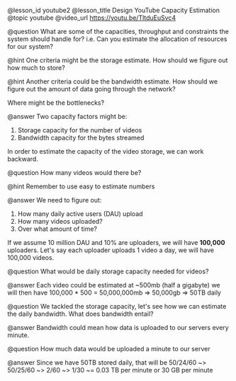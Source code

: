 @lesson_id
youtube2
@lesson_title
Design YouTube Capacity Estimation
@topic
youtube
@video_url
https://youtu.be/TltduEuSvc4

@question
What are some of the capacities, throughput and constraints the system should handle for?
i.e. Can you estimate the allocation of resources for our system?

@hint
One criteria might be the storage estimate. How should we figure out how much to store?

@hint
Another criteria could be the bandwidth estimate. How should we figure out the amount of data going through the network?

Where might be the bottlenecks?

@answer
Two capacity factors might be:
1. Storage capacity for the number of videos
2. Bandwidth capacity for the bytes streamed

In order to estimate the capacity of the video storage, we can work backward.

@question
How many videos would there be?

@hint
Remember to use easy to estimate numbers

@answer
We need to figure out:
1. How many daily active users (DAU) upload 
2. How many videos uploaded?
3. Over what amount of time?

If we assume 10 million DAU and 10% are uploaders, we will have **100,000** uploaders.
Let's say each uploader uploads 1 video a day, we will have 100,000 videos.

@question
What would be daily storage capacity needed for videos?

@answer
Each video could be estimated at ~500mb (half a gigabyte) we will then have 100,000 * 500 = 50,000,000mb => 50,000gb => 50TB daily

@question
We tackled the storage capacity, let's see how we can estimate the daily bandwidth.
What does bandwidth entail?

@answer
Bandwidth could mean how data is uploaded to our servers every minute.

@question
How much data would be uploaded a minute to our server

@answer
Since we have 50TB stored daily, that will be 50/24/60 ~> 50/25/60 ~> 2/60 ~> 1/30 ~= 0.03 TB per minute or 30 GB per minute
